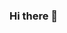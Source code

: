 ### Hi there 👋

<!--
**maxLeet/maxLeet** is a ✨ _special_ ✨ repository because its `README.md` (this file) appears on your GitHub profile.

Here are some ideas to get you started:

- 🔭 I’m currently working on private repo's however, if you'd like to collaborate on anything shoot me an email at maxleetis@bellsouth.net
- 🌱 I’m currently learning, I'm currently doing some data science training (Google's Advanced Data Analytics Certificate)
- 👯 I’m looking to collaborate on projects utilize currently developed tech or new/current subject matters: 
    ( Space explorartion and Image , Business management , Software Development workflows )
    Some links I often use:
      -https://rammb-slider.cira.colostate.edu/
      -https://www.google.com/earth/index.html
      -https://science.nasa.gov/missions-page?field_division_tid=103&field_phase_tid=All
    
- 🤔 I’m looking for help with deliverying quantifiable data models. 
- 💬 Ask me about anything within my interests. 
- 📫 How to reach me: email (maxleetis@bellsouth.net)
- 😄 Pronouns: He/Him
- ⚡ Fun fact: My favorite anime is 'Ghost in the shell'.

<div id="header" align="center">
  <img src="https://media.giphy.com/media/v1.Y2lkPTc5MGI3NjExNTQxMGM5ZTU0NjM1ZWJlZjU0MWY0ZmY0YWE1ZDExOTY3NGIxYjg4MyZjdD1n/6S4LvHO8qIkyQ/giphy.gif" width="100"/>
</div>
